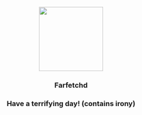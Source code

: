 <p align="center">
    <img src="https://raw.githubusercontent.com/PokeAPI/sprites/master/sprites/pokemon/83.png" width="150" height="150">
</p>
<h3 align="center"> <b>Farfetchd</b></h3>
<h3 align="center">Have a terrifying day! (contains irony)</h3>
